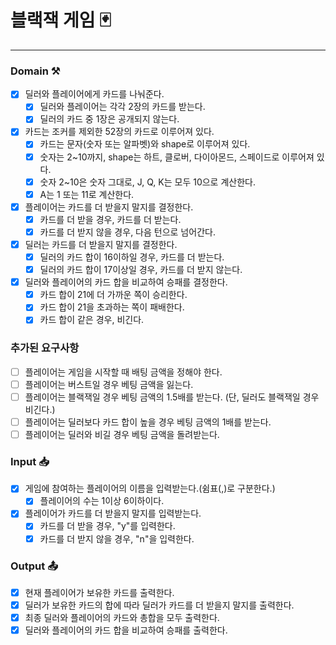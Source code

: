 # 블랙잭 게임 🃏

---

### Domain ⚒️

- [x] 딜러와 플레이어에게 카드를 나눠준다.
    - [x] 딜러와 플레이어는 각각 2장의 카드를 받는다.
    - [x] 딜러의 카드 중 1장은 공개되지 않는다.
- [x] 카드는 조커를 제외한 52장의 카드로 이루어져 있다.
    - [x] 카드는 문자(숫자 또는 알파벳)와 shape로 이루어져 있다.
    - [x] 숫자는 2~10까지, shape는 하트, 클로버, 다이아몬드, 스페이드로 이루어져 있다.
    - [x] 숫자 2~10은 숫자 그대로, J, Q, K는 모두 10으로 계산한다.
    - [x] A는 1 또는 11로 계산한다.
- [x] 플레이어는 카드를 더 받을지 말지를 결정한다.
    - [x] 카드를 더 받을 경우, 카드를 더 받는다.
    - [x] 카드를 더 받지 않을 경우, 다음 턴으로 넘어간다.
- [x] 딜러는 카드를 더 받을지 말지를 결정한다.
    - [x] 딜러의 카드 합이 16이하일 경우, 카드를 더 받는다.
    - [x] 딜러의 카드 합이 17이상일 경우, 카드를 더 받지 않는다.
- [x] 딜러와 플레이어의 카드 합을 비교하여 승패를 결정한다.
    - [x] 카드 합이 21에 더 가까운 쪽이 승리한다.
    - [x] 카드 합이 21을 초과하는 쪽이 패배한다.
    - [x] 카드 합이 같은 경우, 비긴다.

### 추가된 요구사항
- [ ] 플레이어는 게임을 시작할 때 배팅 금액을 정해야 한다.
- [ ] 플레이어는 버스트일 경우 베팅 금액을 잃는다.
- [ ] 플레이어는 블랙잭일 경우 베팅 금액의 1.5배를 받는다. (단, 딜러도 블랙잭일 경우 비긴다.)
- [ ] 플레이어는 딜러보다 카드 합이 높을 경우 베팅 금액의 1배를 받는다.
- [ ] 플레이어는 딜러와 비길 경우 베팅 금액을 돌려받는다.

### Input 📥

-[x] 게임에 참여하는 플레이어의 이름을 입력받는다.(쉼표(,)로 구분한다.)
    - [x] 플레이어의 수는 1이상 6이하이다.
- [x] 플레이어가 카드를 더 받을지 말지를 입력받는다.
    - [x] 카드를 더 받을 경우, "y"를 입력한다.
    - [x] 카드를 더 받지 않을 경우, "n"을 입력한다.

### Output 📤

- [x] 현재 플레이어가 보유한 카드를 출력한다.
- [x] 딜러가 보유한 카드의 합에 따라 딜러가 카드를 더 받을지 말지를 출력한다.
- [x] 최종 딜러와 플레이어의 카드와 총합을 모두 출력한다.
- [x] 딜러와 플레이어의 카드 합을 비교하여 승패를 출력한다.
